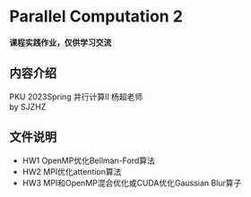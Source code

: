 # Parallel Computation 2
**课程实践作业，仅供学习交流**
## 内容介绍
PKU 2023Spring 并行计算Ⅱ 杨超老师  
by SJZHZ
## 文件说明
* HW1 OpenMP优化Bellman-Ford算法  
* HW2 MPI优化attention算法
* HW3 MPI和OpenMP混合优化或CUDA优化Gaussian Blur算子